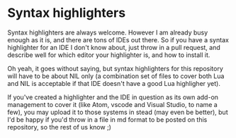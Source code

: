 # Syntax highlighters

Syntax highlighters are always welcome. However I am already busy enough as it is, and there are tons of IDEs out there. So if you have a syntax highlighter for an IDE I don't know about, just throw in a pull request, and describe well for which editor your highlighter is, and how to install it. 

Oh yeah, it goes without saying, but syntax highlighters for this repository will have to be about NIL only (a combination set of files to cover both Lua and NIL is acceptable if that IDE doesn't have a good Lua highligher yet).

If you've created a highlighter and the IDE in question as its own add-on management to cover it (like Atom, vscode and Visual Studio, to name a few), you may upload it to those systems in stead (may even be better), but I'd be happy if you'd throw in a file in md format to be posted on this repository, so the rest of us know ;)
